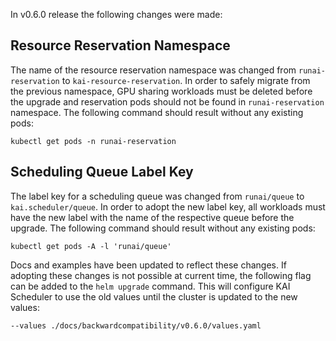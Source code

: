 In v0.6.0 release the following changes were made:

## Resource Reservation Namespace
The name of the resource reservation namespace was changed from `runai-reservation` to `kai-resource-reservation`. 
In order to safely migrate from the previous namespace, GPU sharing workloads must be deleted before the upgrade and reservation pods should not be found in `runai-reservation` namespace.
The following command should result without any existing pods:
```
kubectl get pods -n runai-reservation
```

## Scheduling Queue Label Key
The label key for a scheduling queue was changed from `runai/queue` to `kai.scheduler/queue`.
In order to adopt the new label key, all workloads must have the new label with the name of the respective queue before the upgrade.
The following command should result without any existing pods:
```
kubectl get pods -A -l 'runai/queue'
```

Docs and examples have been updated to reflect these changes.
If adopting these changes is not possible at current time, the following flag can be added to the `helm upgrade` command. This will configure KAI Scheduler to use the old values until the cluster is updated to the new values:
```
--values ./docs/backwardcompatibility/v0.6.0/values.yaml
```
